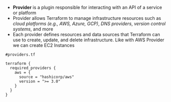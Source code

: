 - **Provider** is a plugin responsible for interacting with an API of a service or platform
- Provider allows Terraform to manage infrastructure resources such as *cloud platforms (e.g., AWS, Azure, GCP)*, *DNS providers*, *version control systems*, and more
- Each provider defines resources and data sources that Terraform can use to create, update, and delete infrastructure. Like with AWS Provider we can create EC2 Instances

```hcl
#providers.tf

terraform {
  required_providers {
    aws = {
      source = "hashicorp/aws"
      version = ">= 3.0"
    }
  }
}
```
